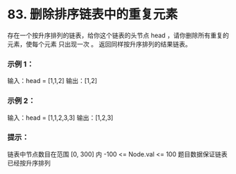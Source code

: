 # 83. 删除排序链表中的重复元素
存在一个按升序排列的链表，给你这个链表的头节点 head ，请你删除所有重复的元素，使每个元素 只出现一次 。
返回同样按升序排列的结果链表。

### 示例 1：
输入：head = [1,1,2]
输出：[1,2]

### 示例 2：
输入：head = [1,1,2,3,3]
输出：[1,2,3]

### 提示：

链表中节点数目在范围 [0, 300] 内
-100 <= Node.val <= 100
题目数据保证链表已经按升序排列
